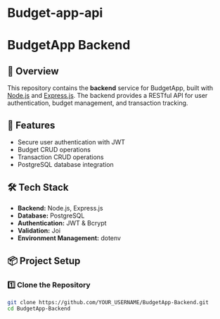 # Budget-app-api

# BudgetApp Backend  

## 📖 Overview  
This repository contains the **backend** service for BudgetApp, built with [Node.js](https://nodejs.org/) and [Express.js](https://expressjs.com/). The backend provides a RESTful API for user authentication, budget management, and transaction tracking.  

## 🚀 Features  
- Secure user authentication with JWT  
- Budget CRUD operations  
- Transaction CRUD operations  
- PostgreSQL database integration  

## 🛠️ Tech Stack  
- **Backend:** Node.js, Express.js  
- **Database:** PostgreSQL  
- **Authentication:** JWT & Bcrypt  
- **Validation:** Joi  
- **Environment Management:** dotenv  

## 📦 Project Setup  

### 1️⃣ Clone the Repository  
```sh
git clone https://github.com/YOUR_USERNAME/BudgetApp-Backend.git  
cd BudgetApp-Backend  
